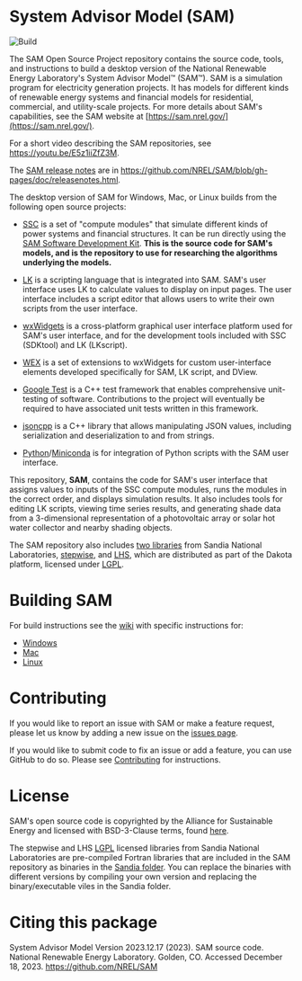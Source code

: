 # System Advisor Model (SAM)
![Build](https://github.com/NREL/SAM/actions/workflows/ci.yml/badge.svg)

The SAM Open Source Project repository contains the source code, tools, and instructions to build a desktop version of the National Renewable Energy Laboratory's System Advisor Model™ (SAM™). SAM is a simulation program for electricity generation projects. It has models for different kinds of renewable energy systems and financial models for residential, commercial, and utility-scale projects. For more details about SAM's capabilities, see the SAM website at [https://sam.nrel.gov/](https://sam.nrel.gov/).

For a short video describing the SAM repositories, see https://youtu.be/E5z1iiZfZ3M.

The [SAM release notes](https://nrel.github.io/SAM/doc/releasenotes.html) are in https://github.com/NREL/SAM/blob/gh-pages/doc/releasenotes.html.

The desktop version of SAM for Windows, Mac, or Linux builds from the following open source projects:

* [SSC](https://github.com/nrel/ssc) is a set of "compute modules" that simulate different kinds of power systems and financial structures. It can be run directly using the [SAM Software Development Kit](https://sam.nrel.gov/sdk). **This is the source code for SAM's models, and is the repository to use for researching the algorithms underlying the models.**

* [LK](https://github.com/nrel/lk) is a scripting language that is integrated into SAM. SAM's user interface uses LK to calculate values to display on input pages. The user interface includes a script editor that allows users to write their own scripts from the user interface.

* [wxWidgets](https://www.wxwidgets.org/) is a cross-platform graphical user interface platform used for SAM's user interface, and for the development tools included with SSC (SDKtool) and LK (LKscript).

* [WEX](https://github.com/nrel/wex) is a set of extensions to wxWidgets for custom user-interface elements developed specifically for SAM, LK script, and DView.

* [Google Test](https://github.com/google/googletest) is a C++ test framework that enables comprehensive unit-testing of software.  Contributions to the project will eventually be required to have associated unit tests written in this framework.

* [jsoncpp](https://github.com/open-source-parsers/jsoncpp) is a C++ library that allows manipulating JSON values, including serialization and deserialization to and from strings.

* [Python](https://www.python.org)/[Miniconda](https://docs.conda.io/) is for integration of Python scripts with the SAM user interface.

This repository, **SAM**, contains the code for SAM's user interface that assigns values to inputs of the SSC compute modules, runs the modules in the correct order, and displays simulation results. It also includes tools for editing LK scripts, viewing time series results, and generating shade data from a 3-dimensional representation of a photovoltaic array or solar hot water collector and nearby shading objects.

The SAM repository also includes [two libraries](https://github.com/NREL/SAM/tree/develop/Sandia) from Sandia National Laboratories, [stepwise](https://dakota.sandia.gov/content/packages/stepwise), and [LHS](https://dakota.sandia.gov/content/packages/lhs), which are distributed as part of the Dakota platform, licensed under [LGPL](https://www.gnu.org/licenses/lgpl-3.0.en.html).

# Building SAM

For build instructions see the [wiki](https://github.com/NREL/SAM/wiki) with specific instructions for:

  * [Windows](https://github.com/NREL/SAM/wiki/Windows-Build-Instructions)
  * [Mac](https://github.com/NREL/SAM/wiki/Mac-Build-Instructions)
  * [Linux](https://github.com/NREL/SAM/wiki/Linux-Build-Instructions)

# Contributing

If you would like to report an issue with SAM or make a feature request, please let us know by adding a new issue on the [issues page](https://github.com/NREL/SAM/issues).

If you would like to submit code to fix an issue or add a feature, you can use GitHub to do so. Please see [Contributing](CONTRIBUTING.md) for instructions.

# License
SAM's open source code is copyrighted by the Alliance for Sustainable Energy and licensed with BSD-3-Clause terms, found [here](https://github.com/NREL/SAM/blob/develop/LICENSE).

The stepwise and LHS [LGPL](https://www.gnu.org/licenses/lgpl-3.0.en.html) licensed libraries from Sandia National Laboratories are pre-compiled Fortran libraries that are included in the SAM repository as binaries in the [Sandia folder](https://github.com/NREL/SAM/tree/develop/Sandia). You can replace the binaries with different versions by compiling your own version and replacing the binary/executable viles in the Sandia folder.

# Citing this package

System Advisor Model Version 2023.12.17 (2023). SAM source code. National Renewable Energy Laboratory. Golden, CO. Accessed December 18, 2023. https://github.com/NREL/SAM
